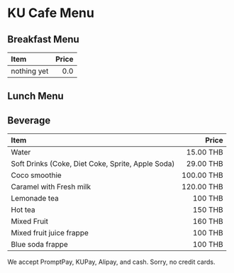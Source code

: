 # KU Cafe Menu

## Breakfast Menu

| Item                                   | Price |
|:---------------------------------------|------:|
| nothing yet                            |  0.0  |

## Lunch Menu

## Beverage

| Item                                   | Price |
|:---------------------------------------|------:|
|  Water       |  15.00 THB |
| Soft Drinks (Coke, Diet Coke, Sprite, Apple Soda)                |  29.00 THB |
| Coco smoothie                            |  100.00 THB |
| Caramel with Fresh milk                       | 120.00 THB |
| Lemonade tea                           |  100 THB |
| Hot tea                       |  150 THB |
| Mixed Fruit                       |  160 THB |
| Mixed fruit juice frappe                       |  100 THB |
| Blue soda frappe                       |  100 THB |

We accept PromptPay, KUPay, Alipay, and cash. Sorry, no credit cards.
